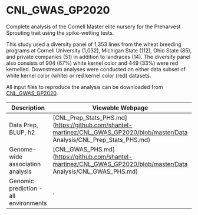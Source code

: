 # CNL_GWAS_GP2020  



Complete analysis of the Cornell Master elite nursery for the Preharvest Sprouting trait using the spike-wetting tests.  

This study used a diversity panel of 1,353 lines from the wheat breeding programs at Cornell University (1,032), Michigan State (112), Ohio State (85), and private companies (51) in addition to landraces (14). The diversity panel also consists of 904 (67%) white kernel color and 449 (33%) were red kernelled. Downstream analyses were conducted on either data subset of white kernel color (white) or red kernel color (red) datasets.  

All input files to reproduce the analysis can be downloaded from [CNL_GWAS_GP2020](https://github.com/shantel-martinez/CNL_GWAS_GP2020/tree/master/Data%20Input).     

| Description          | Viewable Webpage          | .Rmd Download          |
| --------------------- | ---------------- | ------------------------- |
| Data Prep, BLUP, h2    | [CNL_Prep_Stats_PHS.md](https://github.com/shantel-martinez/CNL_GWAS_GP2020/blob/master/Data Analysis/CNL_Prep_Stats_PHS.md) | [CNL_Prep_Stats_PHS.Rmd]([https://github.com/shantel-martinez/CNL_GWAS_GP2020/blob/master/Data%20Analysis/CNL_Prep_Stats_PHS.Rmd) |
| Genome-wide association analysis      | [CNL_GWAS_PHS.md](https://github.com/shantel-martinez/CNL_GWAS_GP2020/blob/master/Data Analysis/CNL_GWAS_PHS.md) | [CNL_GWAS_PHS.Rmd](https://github.com/shantel-martinez/CNL_GWAS_GP2020/blob/master/Data Analysis/CNL_GWAS_PHS.Rmd) |
| Genomic prediction - all environments |          .      |   .       |
